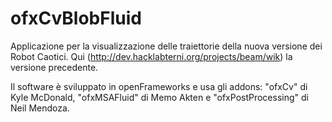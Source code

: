ofxCvBlobFluid
==============

Applicazione per la visualizzazione delle traiettorie della nuova versione dei Robot Caotici. Qui (http://dev.hacklabterni.org/projects/beam/wik) la versione precedente.

Il software è sviluppato in openFrameworks e usa gli addons: "ofxCv" di Kyle McDonald, "ofxMSAFluid" di Memo Akten e "ofxPostProcessing" di Neil Mendoza.
